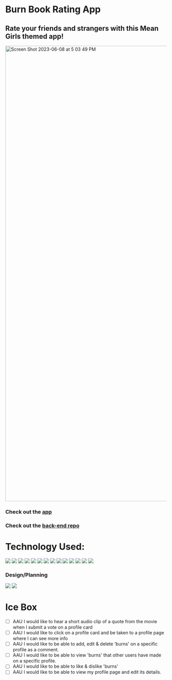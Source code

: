 # Burn Book Rating App

## Rate your friends and strangers with this Mean Girls themed app!

<img width="1423" alt="Screen Shot 2023-06-08 at 5 03 49 PM" src="https://github.com/kmhdesign123/burn-book-front/assets/127788664/80bb244b-32af-486f-94a9-c4a8f8a23901">

### Check out the [app](https://burn-book.netlify.app/)

### Check out the [back-end repo](https://github.com/kmhdesign123/burn-book-back.git)
#
# Technology Used:

<img src="https://img.shields.io/badge/GitHub-100000?style=for-the-badge&logo=github&logoColor=white">

<img src="https://img.shields.io/badge/GIT-E44C30?style=for-the-badge&logo=git&logoColor=white">

<img src="https://img.shields.io/badge/Markdown-000000?style=for-the-badge&logo=markdown&logoColor=white">

<img src="https://img.shields.io/badge/HTML5-E34F26?style=for-the-badge&logo=html5&logoColor=white">

<img src="https://img.shields.io/badge/CSS3-1572B6?style=for-the-badge&logo=css3&logoColor=white">

<img src="https://img.shields.io/badge/JavaScript-F7DF1E?style=for-the-badge&logo=javascript&logoColor=black">

<img src="https://img.shields.io/badge/Node.js-43853D?style=for-the-badge&logo=node.js&logoColor=white">

<img src="https://img.shields.io/badge/TypeScript-007ACC?style=for-the-badge&logo=typescript&logoColor=white">

<img src="https://img.shields.io/badge/Sequelize-52B0E7?style=for-the-badge&logo=Sequelize&logoColor=white">

<img src="https://img.shields.io/badge/React-20232A?style=for-the-badge&logo=react&logoColor=61DAFB">

<img src="https://img.shields.io/badge/PostgreSQL-316192?style=for-the-badge&logo=postgresql&logoColor=white">

<img src="https://img.shields.io/badge/Netlify-00C7B7?style=for-the-badge&logo=netlify&logoColor=white">

<img src="https://img.shields.io/badge/Supabase-181818?style=for-the-badge&logo=supabase&logoColor=white">

<img src="https://img.shields.io/badge/Visual_Studio_Code-0078D4?style=for-the-badge&logo=visual%20studio%20code&logoColor=white">

### Design/Planning
<img src="https://img.shields.io/badge/Trello-0052CC?style=for-the-badge&logo=trello&logoColor=white"/>

<img src="https://img.shields.io/badge/Adobe%20Illustrator-FF9A00?style=for-the-badge&logo=adobe%20illustrator&logoColor=white"/>

#
# Ice Box
- [ ] AAU I would like to hear a short audio clip of a quote from the movie when I submit a vote on a profile card
- [ ] AAU I would like to click on a profile card and be taken to a profile page where I can see more info
- [ ] AAU I would like to be able to add, edit & delete 'burns' on a specific profile as a comment.
- [ ] AAU I would like to be able to view 'burns' that other users have made on a specific profile.
- [ ] AAU I would like to be able to like & dislike 'burns'
- [ ] AAU I would like to be able to view my profile page and edit its details.
